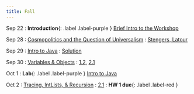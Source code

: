 ```yaml
---
title: Fall
---
```


Sep 22
: **Introduction**{: .label .label-purple } [Brief Intro to the Workshop](#)

Sep 28
: [Cosmopolitics and the Question of Universalism](#)
  : [Stengers, Latour](#)

Sep 29
: [Intro to Java](#)
  : [Solution](#)

Sep 30
: [Variables & Objects](#)
  : [1.2](#), [2.1](#)

Oct 1
: **Lab**{: .label .label-purple } [Intro to Java](#)

Oct 2
: [Tracing, IntLists, & Recursion](#)
  : [2.1](#)
: **HW 1 due**{: .label .label-red }
